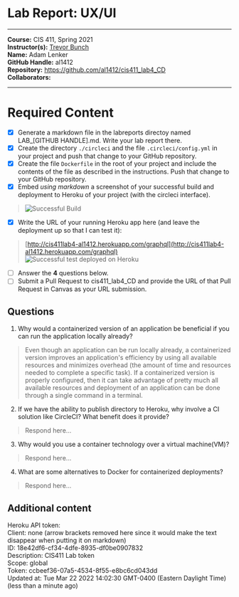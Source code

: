 # Lab Report: UX/UI
___
**Course:** CIS 411, Spring 2021  
**Instructor(s):** [Trevor Bunch](https://github.com/trevordbunch)  
**Name:** Adam Lenker  
**GitHub Handle:** al1412  
**Repository:** https://github.com/al1412/cis411_lab4_CD  
**Collaborators:** 
___

# Required Content

- [X] Generate a markdown file in the labreports directoy named LAB_[GITHUB HANDLE].md. Write your lab report there.
- [X] Create the directory ```./circleci``` and the file ```.circleci/config.yml``` in your project and push that change to your GitHub repository.
- [X] Create the file ```Dockerfile``` in the root of your project and include the contents of the file as described in the instructions. Push that change to your GitHub repository.
- [X] Embed _using markdown_ a screenshot of your successful build and deployment to Heroku of your project (with the circleci interface).  
> ![Successful Build](https://user-images.githubusercontent.com/97567307/159940711-6a754a69-9d52-4792-bbe1-3b9827f60617.png)

- [X] Write the URL of your running Heroku app here (and leave the deployment up so that I can test it):  
> [http://cis411lab4-al1412.herokuapp.com/graphql](http://cis411lab4-al1412.herokuapp.com/graphql)  
> ![Successful test deployed on Heroku](https://user-images.githubusercontent.com/97567307/159948747-f362189b-cab2-4f64-aae5-a9a475a9ee44.png)
- [ ] Answer the **4** questions below.
- [ ] Submit a Pull Request to cis411_lab4_CD and provide the URL of that Pull Request in Canvas as your URL submission.

## Questions
1. Why would a containerized version of an application be beneficial if you can run the application locally already?
> Even though an application can be run locally already, a containerized version improves an application's efficiency by using all available resources and minimizes overhead (the amount of time and resources needed to complete a specific task). If a containerized version is properly configured, then it can take advantage of pretty much all available resources and deployment of an application can be done through a single command in a terminal.
2. If we have the ability to publish directory to Heroku, why involve a CI solution like CircleCI? What benefit does it provide?
> Respond here...
3. Why would you use a container technology over a virtual machine(VM)?
> Respond here...
4. What are some alternatives to Docker for containerized deployments?
> Respond here...

## Additional content
Heroku API token:   
Client:      none (arrow brackets removed here since it would make the text disappear when putting it on markdown)   
ID:          18e42df6-cf34-4dfe-8935-df0be0907832   
Description: CIS411 Lab token   
Scope:       global   
Token:       ccbeef36-07a5-4534-8f55-e8bc6cd043dd   
Updated at:  Tue Mar 22 2022 14:02:30 GMT-0400 (Eastern Daylight Time) (less than a minute ago)   
